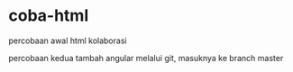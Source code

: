 # coba-html
percobaan awal html kolaborasi

percobaan kedua tambah angular melalui git, masuknya ke branch master
